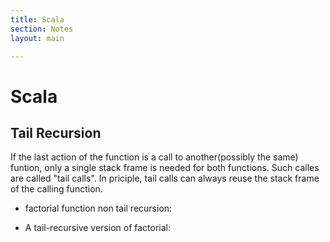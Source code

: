 ```yaml
---
title: Scala 
section: Notes
layout: main

---
```

Scala
========

## Tail Recursion ##
If the last action of the function is a call to another(possibly the same) 
funtion, only a single stack frame is needed for both functions. Such calles 
are called "tail calls". In priciple, tail calls can always reuse the stack 
frame of the calling function.

* factorial function non tail recursion:

  <script src="https://gist.github.com/3714379.js"> </script>

* A tail-recursive version of factorial:

   <script src="https://gist.github.com/3714308.js"> </script>
   
  

